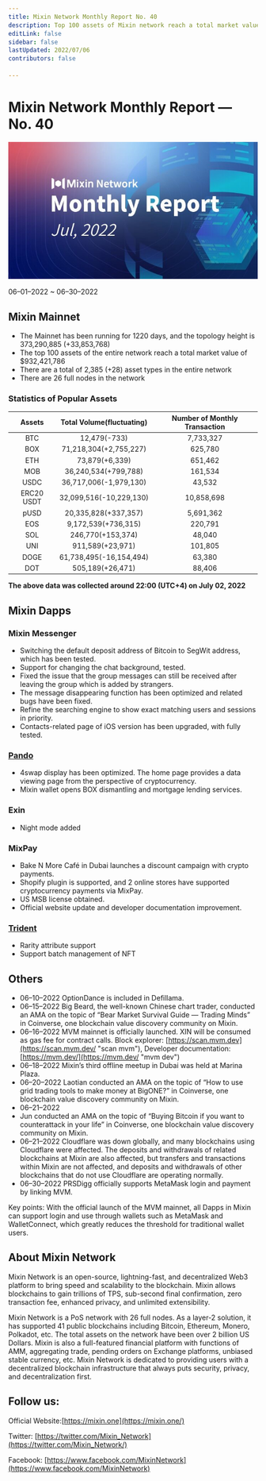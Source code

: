 ```yaml
---
title: Mixin Network Monthly Report No. 40
description: Top 100 assets of Mixin network reach a total market value of $932,421,786. The statistics of popular assets are listed. Ecosystem development, with Mixin Messenger, Pando, exin, Mixpay, Trident and other events and partnerships.
editLink: false
sidebar: false
lastUpdated: 2022/07/06
contributors: false

---
```


# Mixin Network Monthly Report — No. 40

![monthly-report](./monthly-40.jpeg)

06–01–2022 ~ 06–30–2022

## Mixin Mainnet

- The Mainnet has been running for 1220 days, and the topology height is 373,290,885 (+33,853,768)
- The top 100 assets of the entire network reach a total market value of $932,421,786
- There are a total of 2,385 (+28) asset types in the entire network
- There are 26 full nodes in the network

### Statistics of Popular Assets

| Assets     | Total Volume(fluctuating) | Number of Monthly Transaction |
|:----------:|:-----------------------:|:----------:|
| BTC        | 12,479(-733)            | 7,733,327  |
| BOX        | 71,218,304(+2,755,227)  | 625,780    |
| ETH        | 73,879(+6,339)          | 651,462    |
| MOB        | 36,240,534(+799,788)    | 161,534    |
| USDC       | 36,717,006(-1,979,130)  | 43,532     |
| ERC20 USDT | 32,099,516(-10,229,130) | 10,858,698 |
| pUSD       | 20,335,828(+337,357)    | 5,691,362  |
| EOS        | 9,172,539(+736,315)     | 220,791    |
| SOL        | 246,770(+153,374)       | 48,040     |
| UNI        | 911,589(+23,971)        | 101,805    |
| DOGE       | 61,738,495(-16,154,494) | 63,380     |
| DOT        | 505,189(+26,471)        | 88,406     |

  **The above data was collected around 22:00 (UTC+4) on July 02, 2022**

## Mixin Dapps

### Mixin Messenger

- Switching the default deposit address of Bitcoin to SegWit address, which has been tested.
- Support for changing the chat background, tested.
- Fixed the issue that the group messages can still be received after leaving the group which is added by strangers.
- The message disappearing function has been optimized and related bugs have been fixed.
- Refine the searching engine to show exact matching users and sessions in priority.
- Contacts-related page of iOS version has been upgraded, with fully tested.

### [Pando](https://pando.im/)

- 4swap display has been optimized. The home page provides a data viewing page from the perspective of cryptocurrency.
- Mixin wallet opens BOX dismantling and mortgage lending services.


### Exin

- Night mode added

### MixPay

- Bake N More Café in Dubai launches a discount campaign with crypto payments.
- Shopify plugin is supported, and 2 online stores have supported cryptocurrency payments via MixPay.
- US MSB license obtained.
- Official website update and developer documentation improvement.

### [Trident](https://thetrident.one)

- Rarity attribute support
- Support batch management of NFT

## Others

- 06–10–2022
  OptionDance is included in Defillama.
- 06–15–2022
  Big Beard, the well-known Chinese chart trader, conducted an AMA on the topic of “Bear Market Survival Guide — Trading Minds” in Coinverse, one blockchain value discovery community on Mixin.
- 06–16–2022
  MVM mainnet is officially launched. XIN will be consumed as gas fee for contract calls. Block explorer: [https://scan.mvm.dev](https://scan.mvm.dev/ "scan mvm"), Developer documentation: [https://mvm.dev/](https://mvm.dev/ "mvm dev")
- 06–18–2022
  Mixin’s third offline meetup in Dubai was held at Marina Plaza.
- 06–20–2022
  Laotian conducted an AMA on the topic of “How to use grid trading tools to make money at BigONE?” in Coinverse, one blockchain value discovery community on Mixin.
- 06–21–2022
- Jun conducted an AMA on the topic of “Buying Bitcoin if you want to counterattack in your life” in Coinverse, one blockchain value discovery community on Mixin.
- 06–21–2022
  Cloudflare was down globally, and many blockchains using Cloudflare were affected. The deposits and withdrawals of related blockchains at Mixin are also affected, but transfers and transactions within Mixin are not affected, and deposits and withdrawals of other blockchains that do not use Cloudflare are operating normally.
- 06–30–2022
  PRSDigg officially supports MetaMask login and payment by linking MVM.
  
Key points: With the official launch of the MVM mainnet, all Dapps in Mixin can support login and use through wallets such as MetaMask and WalletConnect, which greatly reduces the threshold for traditional wallet users.

## About Mixin Network

Mixin Network is an open-source, lightning-fast, and decentralized Web3 platform to bring speed and scalability to the blockchain. Mixin allows blockchains to gain trillions of TPS, sub-second final confirmation, zero transaction fee, enhanced privacy, and unlimited extensibility.

Mixin Network is a PoS network with 26 full nodes. As a layer-2 solution, it has supported 41 public blockchains including Bitcoin, Ethereum, Monero, Polkadot, etc. The total assets on the network have been over 2 billion US Dollars. Mixin is also a full-featured financial platform with functions of AMM, aggregating trade, pending orders on Exchange platforms, unbiased stable currency, etc. Mixin Network is dedicated to providing users with a decentralized blockchain infrastructure that always puts security, privacy, and decentralization first.

## Follow us:

Official Website:[https://mixin.one](https://mixin.one/)

Twitter: [https://twitter.com/Mixin_Network](https://twitter.com/Mixin_Network/)

Facebook: [https://www.facebook.com/MixinNetwork](https://www.facebook.com/MixinNetwork)
